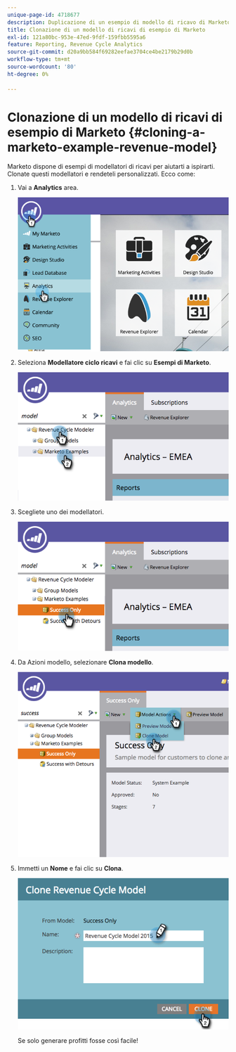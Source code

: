 ```yaml
---
unique-page-id: 4718677
description: Duplicazione di un esempio di modello di ricavo di Marketo - Documentazione di Marketo - Documentazione del prodotto
title: Clonazione di un modello di ricavi di esempio di Marketo
exl-id: 121a80bc-953e-47ed-9fdf-159fbb5595a6
feature: Reporting, Revenue Cycle Analytics
source-git-commit: d20a9bb584f69282eefae3704ce4be2179b29d0b
workflow-type: tm+mt
source-wordcount: '80'
ht-degree: 0%

---
```


# Clonazione di un modello di ricavi di esempio di Marketo {#cloning-a-marketo-example-revenue-model}

Marketo dispone di esempi di modellatori di ricavi per aiutarti a ispirarti. Clonate questi modellatori e rendeteli personalizzati. Ecco come:

1. Vai a **Analytics** area.

   ![](assets/image2015-4-27-17-3a37-3a30.png)

1. Seleziona **Modellatore ciclo ricavi** e fai clic su **Esempi di Marketo**.

   ![](assets/image2015-4-27-17-3a11-3a39.png)

1. Scegliete uno dei modellatori.

   ![](assets/image2015-4-27-17-3a33-3a11.png)

1. Da Azioni modello, selezionare **Clona modello**.

   ![](assets/image2015-4-27-17-3a18-3a29.png)

1. Immetti un **Nome** e fai clic su **Clona**.

   ![](assets/image2015-4-27-17-3a20-3a22.png)

   Se solo generare profitti fosse così facile!
